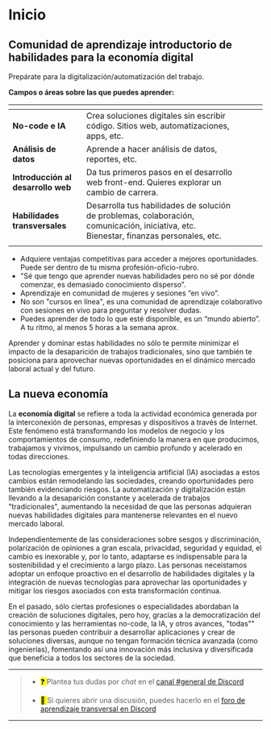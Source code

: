 # Inicio

## Comunidad de aprendizaje introductorio de habilidades para la economía digital

Prepárate para la digitalización/automatización del trabajo.

**Campos o áreas sobre las que puedes aprender:**

<table data-view="cards"><thead><tr><th></th><th></th><th></th><th data-hidden data-card-target data-type="content-ref"></th><th data-hidden data-card-cover data-type="files"></th></tr></thead><tbody><tr><td><strong>No-code e IA</strong></td><td>Crea soluciones digitales sin escribir código. Sitios web, automatizaciones, apps, etc.</td><td></td><td></td><td></td></tr><tr><td><strong>Análisis de datos</strong></td><td>Aprende a hacer análisis de datos, reportes, etc.</td><td></td><td></td><td></td></tr><tr><td><strong>Introducción al desarrollo web</strong></td><td>Da tus primeros pasos en el desarrollo web front-end. Quieres explorar un cambio de carrera.</td><td></td><td></td><td></td></tr><tr><td><strong>Habilidades transversales</strong></td><td>Desarrolla tus habilidades de solución de problemas, colaboración, comunicación, iniciativa, etc. Bienestar, finanzas personales, etc.</td><td></td><td></td><td></td></tr><tr><td></td><td></td><td></td><td></td><td></td></tr></tbody></table>

* Adquiere ventajas competitivas para acceder a mejores oportunidades. Puede ser dentro de tu misma profesión-oficio-rubro.
* "Sé que tengo que aprender nuevas habilidades pero no sé por dónde comenzar, es demasiado conocimiento disperso”.
* Aprendizaje en comunidad de mujeres y sesiones “en vivo”.&#x20;
* No son "cursos en línea", es una comunidad de aprendizaje colaborativo con sesiones en vivo para preguntar y resolver dudas.
* Puedes aprender de todo lo que esté disponible, es un “mundo abierto”. A tu ritmo, al menos 5 horas a la semana aprox.

Aprender y dominar estas habilidades no sólo te permite minimizar el impacto de la desaparición de trabajos tradicionales, sino que también te posiciona para aprovechar nuevas oportunidades en el dinámico mercado laboral actual y del futuro.

## La nueva economía

La **economía digital** se refiere a toda la actividad económica generada por la interconexión de personas, empresas y dispositivos a través de Internet. Este fenómeno está transformando los modelos de negocio y los comportamientos de consumo, redefiniendo la manera en que producimos, trabajamos y vivimos, impulsando un cambio profundo y acelerado en todas direcciones.

Las tecnologías emergentes y la inteligencia artificial (IA) asociadas a estos cambios están remodelando las sociedades, creando oportunidades pero también evidenciando riesgos. La automatización y digitalización están llevando a la desaparición constante y acelerada de trabajos "tradicionales", aumentando la necesidad de que las personas adquieran nuevas habilidades digitales para mantenerse relevantes en el nuevo mercado laboral.

Independientemente de las consideraciones sobre sesgos y discriminación, polarización de opiniones a gran escala, privacidad, seguridad y equidad, el cambio es inexorable y, por lo tanto, adaptarse es indispensable para la sostenibilidad y el crecimiento a largo plazo. Las personas neceistamos adoptar un enfoque proactivo en el desarrollo de habilidades digitales y la integración de nuevas tecnologías para aprovechar las oportunidades y mitigar los riesgos asociados con esta transformación continua.

En el pasado, sólo ciertas profesiones o especialidades abordaban la creación de soluciones digitales, pero hoy, gracias a la democratización del conocimiento y las herramientas no-code, la IA, y otros avances, "todas"" las personas pueden contribuir a desarrollar aplicaciones y crear de soluciones diversas, aunque no tengan formación técnica avanzada (como ingenierías), fomentando así una innovación más inclusiva y diversificada que beneficia a todos los sectores de la sociedad.

---

> - <mark> :question: </mark> Plantea tus dudas por *chat* en el [canal #general de Discord](https://discord.com/channels/1209273049304666113/1209273050076291097)
> 
> - <mark> 💬 </mark> Si quieres abrir una discusión, puedes hacerlo en el [foro de aprendizaje transversal en Discord](https://discord.com/channels/1209273049304666113/1217834825260601407)

---
